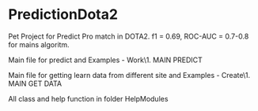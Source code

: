 # PredictionDota2
Pet Project for Predict Pro match in DOTA2. f1 = 0.69, ROC-AUC = 0.7-0.8 for mains algoritm.

Main file for predict and Examples - Work\1. MAIN PREDICT

Main file for getting learn data from different site and Examples - Create\1. MAIN GET DATA

All class and help function in folder HelpModules
